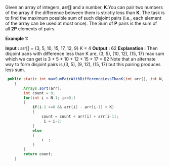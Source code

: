 Given an array of integers, **arr[]** and a number, **K**.You can pair two numbers of the array if the difference between them is strictly less than **K**. The task is to find the maximum possible sum of such disjoint pairs (i.e., each element of the array can be used at most once). The Sum of **P** pairs is the sum of all **2P** elements of pairs.

**Example 1:**

**Input  :** 
arr[] = {3, 5, 10, 15, 17, 12, 9}
K = 4
**Output :** 
62
**Explanation :**
Then disjoint pairs with difference less
than K are, (3, 5), (10, 12), (15, 17)
max sum which we can get is 
3 + 5 + 10 + 12 + 15 + 17 = 62
Note that an alternate way to form 
disjoint pairs is,(3, 5), (9, 12), (15, 17)
but this pairing produces less sum.

```java
 public static int maxSumPairWithDifferenceLessThanK(int arr[], int N, int K) 
    {
        Arrays.sort(arr);
        int count = 0;
        for(int i = N-1; i>=0;)
        {
            if(i-1 >=0 && arr[i] - arr[i-1] < K)
            {
                count = count + arr[i] + arr[i-1];
                 i = i-2;
            }
            else
            {
                i--;
            }
        }
        return count; 
    }
```